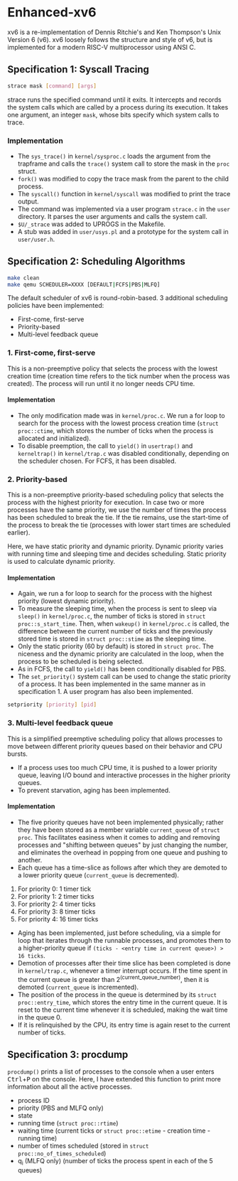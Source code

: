 # Enhanced-xv6

xv6 is a re-implementation of Dennis Ritchie's and Ken Thompson's Unix
Version 6 (v6).  xv6 loosely follows the structure and style of v6,
but is implemented for a modern RISC-V multiprocessor using ANSI C.

## Specification 1: Syscall Tracing

```bash
strace mask [command] [args]
```
strace runs the specified command until it exits. It intercepts and records the system calls which are called by a process during its execution. It takes one argument, an integer `mask`, whose bits specify which system calls to trace.

### Implementation

* The `sys_trace()` in `kernel/sysproc.c` loads the argument from the trapframe and calls the `trace()` system call to store the mask in the `proc` struct.
* `fork()` was modified to copy the trace mask from the parent to the child process.
* The `syscall()` function in `kernel/syscall` was modified to print the trace output.
* The command was implemented via a user program `strace.c` in the `user` directory. It parses the user arguments and calls the system call.
* `$U/_strace` was added to UPROGS in the Makefile.
* A stub was added in `user/usys.pl` and a prototype for the system call in `user/user.h`.

## Specification 2: Scheduling Algorithms

```bash
make clean
make qemu SCHEDULER=XXXX [DEFAULT|FCFS|PBS|MLFQ]
```
The default scheduler of xv6 is round-robin-based. 3 additional scheduling policies have been implemented:

* First-come, first-serve
* Priority-based
* Multi-level feedback queue

### 1. First-come, first-serve

This is a non-preemptive policy that selects the process with the lowest creation time (creation time refers to the tick number when the process was created). The process will run until it no longer needs CPU time.

#### Implementation

* The only modification made was in `kernel/proc.c`. We run a for loop to search for the process with the lowest process creation time (`struct proc::ctime`, which stores the number of ticks when the process is allocated and initialized).
* To disable preemption, the call to `yield()` in `usertrap()` and `kerneltrap()` in `kernel/trap.c` was disabled conditionally, depending on the scheduler chosen. For FCFS, it has been disabled.

### 2. Priority-based

This is a non-preemptive priority-based scheduling policy that selects the process
with the highest priority for execution. In case two or more processes have the same priority, we use the number of times the process has been scheduled to break the tie. If the tie remains, use the start-time of the process to break the tie (processes with lower start times are scheduled earlier).

Here, we have static priority and dynamic priority. Dynamic priority varies with running time and sleeping time and decides scheduling. Static priority is used to calculate dynamic priority.

#### Implementation

* Again, we run a for loop to search for the process with the highest priority (lowest dynamic priority).
* To measure the sleeping time, when the process is sent to sleep via `sleep()` in `kernel/proc.c`, the number of ticks is stored in `struct proc::s_start_time`. Then, when `wakeup()` in `kernel/proc.c` is called, the difference between the current number of ticks and the previously stored time is stored in `struct proc::stime` as the sleeping time.
* Only the static priority (60 by default) is stored in `struct proc`. The niceness and the dynamic priority are calculated in the loop, when the process to be scheduled is being selected.
* As in FCFS, the call to `yield()` has been conditionally disabled for PBS.
* The `set_priority()` system call can be used to change the static priority of a process. It has been implemented in the same manner as in specification 1. A user program has also been implemented.

```bash
setpriority [priority] [pid]
```

### 3. Multi-level feedback queue

This is a simplified preemptive scheduling policy that allows processes to move between different priority queues based on their behavior and CPU bursts.
* If a process uses too much CPU time, it is pushed to a lower priority queue, leaving I/O bound and interactive processes in the higher priority queues.
* To prevent starvation, aging has been implemented.

#### Implementation

* The five priority queues have not been implemented physically; rather they have been stored as a member variable `current_queue` of `struct proc`. This facilitates easiness when it comes to adding and removing processes and "shifting between queues" by just changing the number, and eliminates the overhead in popping from one queue and pushing to another.
* Each queue has a time-slice as follows after which they are demoted to a lower priority queue (`current_queue` is decremented).

1. For priority 0: 1 timer tick
2. For priority 1: 2 timer ticks
3. For priority 2: 4 timer ticks
4. For priority 3: 8 timer ticks
5. For priority 4: 16 timer ticks
* Aging has been implemented, just before scheduling, via a simple for loop that iterates through the runnable processes, and promotes them to a higher-priority queue if `(ticks - <entry time in current queue>) > 16 ticks`.
* Demotion of processes after their time slice has been completed is done in `kernel/trap.c`, whenever a timer interrupt occurs. If the time spent in the current queue is greater than 2<sup>(current_queue_number)</sup>, then it is demoted (`current_queue` is incremented).
* The position of the process in the queue is determined by its `struct proc::entry_time`, which stores the entry time in the current queue. It is reset to the current time whenever it is scheduled, making the wait time in the queue 0.
* If it is relinquished by the CPU, its entry time is again reset to the current number of ticks.

## Specification 3: procdump

`procdump()` prints a list of processes to the console when a user enters <kbd>Ctrl</kbd>+<kbd>P</kbd> on the console.
Here, I have extended this function to print more information about all
the active processes.

* process ID
* priority (PBS and MLFQ only)
* state
* running time (`struct proc::rtime`)
* waiting time (current ticks or `struct proc::etime` - creation time - running time)
* number of times scheduled (stored in `struct proc::no_of_times_scheduled`)
* q<sub>i</sub> (MLFQ only) (number of ticks the process spent in each of the 5 queues)